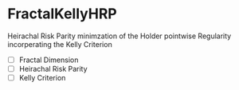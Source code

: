 # FractalKellyHRP
Heirachal Risk Parity minimzation of the Holder pointwise Regularity incorperating the Kelly Criterion

- [ ] Fractal Dimension
- [ ] Heirachal Risk Parity
- [ ] Kelly Criterion
